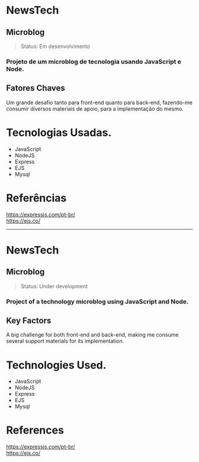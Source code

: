 

<h1>NewsTech</h1>
<h2>Microblog</h2>

> Status: Em desenvolvimento 

### Projeto de um microblog de tecnologia usando JavaScript e Node.

## Fatores Chaves

Um grande desafio tanto para front-end quanto para back-end, fazendo-me consumir diversos materiais de apoio, para a implementação do mesmo.

# Tecnologias Usadas. 

 + JavaScript
 + NodeJS
 + Express
 + EJS
 + Mysql


# Referências 

https://expressjs.com/pt-br/ <br>
https://ejs.co/

------------------------------------------------------------------------------------------------------------------------------------------------
<h1>NewsTech</h1>
<h2>Microblog</h2>

> Status: Under development

### Project of a technology microblog using JavaScript and Node.

## Key Factors

A big challenge for both front-end and back-end, making me consume several support materials for its implementation.

# Technologies Used.

 + JavaScript
 + NodeJS
 + Express
 + EJS
 + Mysql


# References
https://expressjs.com/pt-br/ <br>
https://ejs.co/

